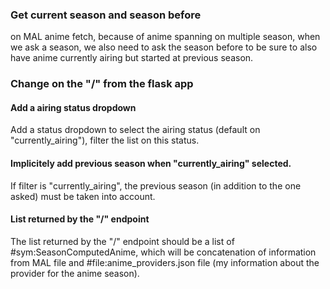 ### Get current season and season before
on MAL anime fetch, because of anime spanning on multiple season, when we ask a season, we also need to ask the season before to be sure to also have anime currently airing but started at previous season.


### Change on the "/" from the flask app
#### Add a airing status dropdown
Add a status dropdown to select the airing status (default on "currently_airing"), filter the list on this status.

#### Implicitely add previous season when "currently_airing" selected.
If filter is "currently_airing", the previous season (in addition to the one asked) must be taken into account.

#### List returned by the "/" endpoint
The list returned by the "/" endpoint should be a list of #sym:SeasonComputedAnime, which will be concatenation of information from MAL file and #file:anime_providers.json file (my information about the provider for the anime season).
